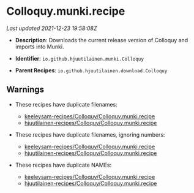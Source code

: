 # Colloquy.munki.recipe

_Last updated 2021-12-23 19:58:08Z_

- **Description**: Downloads the current release version of Colloquy and imports into Munki.

- **Identifier**: `io.github.hjuutilainen.munki.Colloquy`

- **Parent Recipes**: `io.github.hjuutilainen.download.Colloquy`

## Warnings

- These recipes have duplicate filenames:
    - [keeleysam-recipes/Colloquy/Colloquy.munki.recipe](/autopkg-dupe-tracker/keeleysam-recipes/Colloquy/Colloquy.munki.recipe)
    - [hjuutilainen-recipes/Colloquy/Colloquy.munki.recipe](/autopkg-dupe-tracker/hjuutilainen-recipes/Colloquy/Colloquy.munki.recipe)

- These recipes have duplicate filenames, ignoring numbers:
    - [keeleysam-recipes/Colloquy/Colloquy.munki.recipe](/autopkg-dupe-tracker/keeleysam-recipes/Colloquy/Colloquy.munki.recipe)
    - [hjuutilainen-recipes/Colloquy/Colloquy.munki.recipe](/autopkg-dupe-tracker/hjuutilainen-recipes/Colloquy/Colloquy.munki.recipe)

- These recipes have duplicate NAMEs:
    - [keeleysam-recipes/Colloquy/Colloquy.munki.recipe](/autopkg-dupe-tracker/keeleysam-recipes/Colloquy/Colloquy.munki.recipe)
    - [hjuutilainen-recipes/Colloquy/Colloquy.munki.recipe](/autopkg-dupe-tracker/hjuutilainen-recipes/Colloquy/Colloquy.munki.recipe)